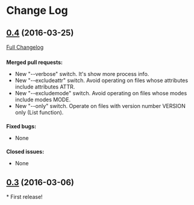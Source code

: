 # Change Log
## [0.4](https://github.com/melchiorrecaruso/gulp/tree/0.4) (2016-03-25)
[Full Changelog](https://github.com/melchiorrecaruso/gulp/compare/0.3...0.4)
###
**Merged pull requests:**
- New "--verbose" switch. It's show more process info.
- New "--excludeattr" switch. Avoid operating on files whose attributes include attributes ATTR.
- New "--excludemode" switch. Avoid operating on files whose modes include modes MODE.
- New "--only" switch. Operate on files with version number VERSION only (List function).
####
**Fixed bugs:**
- None 
####
**Closed issues:**
- None
###
## [0.3](https://github.com/melchiorrecaruso/gulp/tree/0.4) (2016-03-06)
\* First release!


